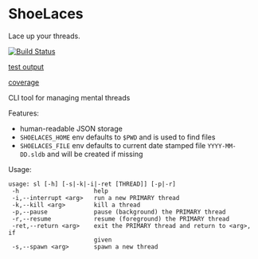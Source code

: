 # ShoeLaces

Lace up your threads.

[![Build Status](https://travis-ci.org/tjcelaya/shoelaces.svg?branch=master)](https://travis-ci.org/tjcelaya/shoelaces)

[test output](./public/co.tjcelaya.shoelaces.html)

[coverage](./public/coverage/)

CLI tool for managing mental threads

Features:
 - human-readable JSON storage
 - `SHOELACES_HOME` env defaults to `$PWD` and is used to find files
 - `SHOELACES_FILE` env defaults to current date stamped file `YYYY-MM-DD.sldb` and will be created if missing

Usage:
```
usage: sl [-h] [-s|-k|-i|-ret [THREAD]] [-p|-r]
 -h                     help
 -i,--interrupt <arg>   run a new PRIMARY thread
 -k,--kill <arg>        kill a thread
 -p,--pause             pause (background) the PRIMARY thread
 -r,--resume            resume (foreground) the PRIMARY thread
 -ret,--return <arg>    exit the PRIMARY thread and return to <arg>, if
                        given
 -s,--spawn <arg>       spawn a new thread
```

